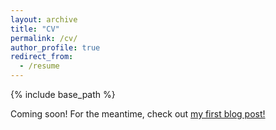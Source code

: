 ```yaml
---
layout: archive
title: "CV"
permalink: /cv/
author_profile: true
redirect_from:
  - /resume
---
```


{% include base_path %}

Coming soon! For the meantime, check out [my first blog post!](https://navivokaj.github.io/posts/2018/01/ready-integrate-fire-part1/)
